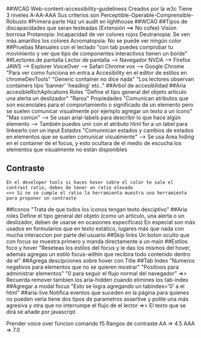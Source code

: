 ##WCAG Web-content-accessibility-guideliness
	Creados por la w3c
	Tiene 3 niveles A-AA-AAA
	Sus criterios son Perceptible-Operable-Comprensible-Robusto
#Primera parte
	Haz un audit en lighthouse
##WCAG
##Tipos de discapacidades que seran testeadas
	(Extensión ==> No cofee)
	Vision borrosa
	Protanopia: Incapacidad de ver colores rojos
	Deutranopia: Se ven más amarillos los colores
	Acromatopsia: No se puede ver ningún color
##Pruebas Manuales con el teclado
	"con tab puedes comprobar tu movimiento y ver que tipo de componentes interactivos tienen
	un borde"
##Lectores de pantalla
	Lector de pantalla --> Navegador
	NVDA		-->	Firefox
	JAWS		-->	Explorer
	VoiceOver	-->	Safari
	Chrome vox	-->	Google Chrome
	"Para ver como funciona en entra a Accesibility en el editor de estilos en chromeDevTools"
	"Generic container no dice nada"
	"Los lectores observan containers tipo 'banner' 'heading' etc.."
##Arbol de accesibilidad
##Aria accesibleRichAplications
	Roles
		"Define el tipo general del objeto articulo una alerta un deslizador"
		"Raros"
	Propiedades
		"Comunican atributos que son escenciales para el comportamiento o significado de un elemento pero se suelen comunicar visualmente
		por ejemplo agregar un texto a un icono"
		"Mas común"
		--> Se usan arial-labels para describir lo que hace algún elemento
		--> También puedes unir con el atributo html for a un label para linkearlo con un input
	Estados
		"Comunnican estados y cambios de estados en elementos que se suelen comunicar visualmente"
		--> Se usa Area hiding en el container de el focus, y esto ocultara de el medio de escucha los elementos que visualmente no están
		disponibles
## Contraste
	En el developer tools si haces hover sobre el color te sale el contrast ratio, debes de tener un ratio elevado
	=>> Si no se cumple el ratio la herramienta muestra una herramienta para proponer un contraste
##Iconos
	"Trata de que todos los iconos tengan texto desciptivo"
##Aria roles
	Define el tipo general del objeto (como un articulo, una alerta o un deslizador, deben de usarse en ocasiones especificas)
	En especial son más usados en formularios que en texto estático, lugares más que nada con mucha interaccion por parte del usuario
##Skip links
	Un boton oculto que con focus se muestra primero y manda directamente a un main
##Estilos foco y hover
	"Reseteas los estilos del focus y le das los mismos del hover, además agregas un estilo focus-within que recibira todo contenido dentro de el"
##Agrega descipciones sobre hover con Title
##Tab Index
	"Numeros negativos para elementos que no se quieren mostrar"
	"Positivos para administrar elementos"
	"0 para seguir el flujo normal del navegador"
	=>> Recuerda remover tambien los aria-hidden cuando elimines los tab-index
##Agregar a modal focus
	"Esto se logra agregando un tabindex='0' a el html"
##aria-live
	Notifica eventos que suceden en la página para quienes no pueden verla tiene dos tipos de parametros assertive y polite una más agresiva y otra 
	que no interrumpe el flujo de el lector
	=>> El texto que se dirá se añade por javascript

Prender voice over
	funcion comando f5
Rangos de contraste
	AA => 4.5
	AAA => 7.0